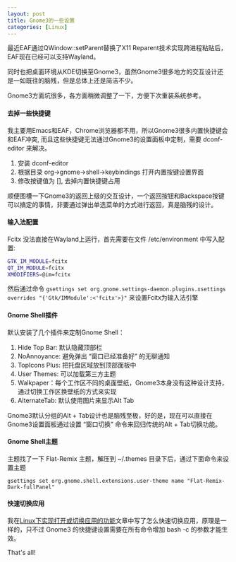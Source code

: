 ```yaml
---
layout: post
title: Gnome3的一些设置
categories: [Linux]
---
```


最近EAF通过QWindow::setParent替换了X11 Reparent技术实现跨进程粘贴后，EAF现在已经可以支持Wayland。

同时也把桌面环境从KDE切换至Gnome3，虽然Gnome3很多地方的交互设计还是一如既往的脑残，但是总体上还是简洁不少。

Gnome3方面坑很多，各方面稍微调整了一下，方便下次重装系统参考。

#### 去掉一些快捷键
我主要用Emacs和EAF，Chrome浏览器都不用，所以Gnome3很多内置快捷键会和EAF冲突, 而且这些快捷键无法通过Gnome3的设置面板中定制，需要 dconf-editor 来解决。

1. 安装 dconf-editor
2. 根据目录 org->gnome->shell->keybindings 打开内置按键设置界面
3. 修改按键值为 [], 去掉内置快捷键占用

顺便图槽一下Gnome3的返回上级的交互设计，一个返回按钮和Backspace按键可以搞定的事情，非要通过弹出单选菜单的方式进行返回，真是脑残的设计。

#### 输入法配置

Fcitx 没法直接在Wayland上运行，首先需要在文件 /etc/environment 中写入配置:

```bash
GTK_IM_MODULE=fcitx
QT_IM_MODULE=fcitx
XMODIFIERS=@im=fcitx
```

然后通过命令
```gsettings set org.gnome.settings-daemon.plugins.xsettings overrides "{'Gtk/IMModule':<'fcitx'>}"```
来设置Fcitx为输入法引擎

#### Gnome Shell插件

默认安装了几个插件来定制Gnome Shell：

1. Hide Top Bar: 默认隐藏顶部栏
2. NoAnnoyance: 避免弹出 “窗口已经准备好” 的无聊通知
3. TopIcons Plus: 把托盘区域放到顶部面板中
4. User Themes: 可以加载第三方主题
5. Walkpaper：每个工作区不同的桌面壁纸，Gnome3本身没有这种设计支持，通过切换工作区换壁纸的方式来实现
6. AlternateTab: 默认使用图片来显示Alt Tab 

Gnome3默认分组的Alt + Tab设计也是脑残至极，好的是，现在可以直接在Gnome3设置面板通过设置 “窗口切换” 命令来回归传统的Alt + Tab切换功能。

#### Gnome Shell主题

主题找了一下 Flat-Remix 主题，解压到 ~/.themes 目录下后，通过下面命令来设置主题

```gsettings set org.gnome.shell.extensions.user-theme name "Flat-Remix-Dark-fullPanel"```

#### 快速切换应用

我在[Linux下实现打开或切换应用的功能](https://manateelazycat.github.io/linux/2019/09/13/open-or-raise.html)文章中写了怎么快速切换应用，原理是一样的，只不过 Gnome3 的快捷键设置需要在所有命令增加 bash -c 的参数才能生效。

That's all!
